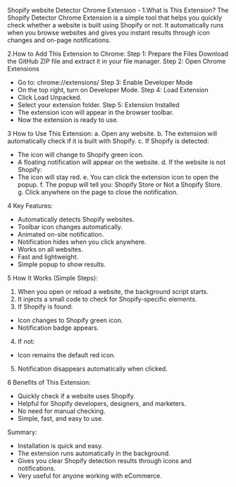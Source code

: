 Shopify website Detector Chrome Extension -
1.What is This Extension?
The Shopify Detector Chrome Extension is a simple tool that helps you quickly check whether a website is
built using Shopify or not.
It automatically runs when you browse websites and gives you instant results through icon changes and on-page notifications.

2.How to Add This Extension to Chrome:
Step 1: Prepare the Files
Download the GitHub ZIP file and extract it in your file manager.
Step 2: Open Chrome Extensions
- Go to: chrome://extensions/
Step 3: Enable Developer Mode
- On the top right, turn on Developer Mode.
Step 4: Load Extension
- Click Load Unpacked.
- Select your extension folder.
Step 5: Extension Installed
- The extension icon will appear in the browser toolbar.
- Now the extension is ready to use.

3 How to Use This Extension:
a. Open any website.
b. The extension will automatically check if it is built with Shopify.
c. If Shopify is detected:
 - The icon will change to Shopify green icon.
 - A floating notification will appear on the website.
d. If the website is not Shopify:
 - The icon will stay red.
e. You can click the extension icon to open the popup.
f. The popup will tell you: Shopify Store or Not a Shopify Store.
g. Click anywhere on the page to close the notification.

4 Key Features:
- Automatically detects Shopify websites.
- Toolbar icon changes automatically.
- Animated on-site notification.
- Notification hides when you click anywhere.
- Works on all websites.
- Fast and lightweight.
- Simple popup to show results.

5 How It Works (Simple Steps):
1. When you open or reload a website, the background script starts.
2. It injects a small code to check for Shopify-specific elements.
3. If Shopify is found:
 - Icon changes to Shopify green icon.
 - Notification badge appears.
4. If not:
 - Icon remains the default red icon.
5. Notification disappears automatically when clicked.

6 Benefits of This Extension:
- Quickly check if a website uses Shopify.
- Helpful for Shopify developers, designers, and marketers.
- No need for manual checking.
- Simple, fast, and easy to use.

Summary:
- Installation is quick and easy.
- The extension runs automatically in the background.
- Gives you clear Shopify detection results through icons and notifications.
- Very useful for anyone working with eCommerce.
